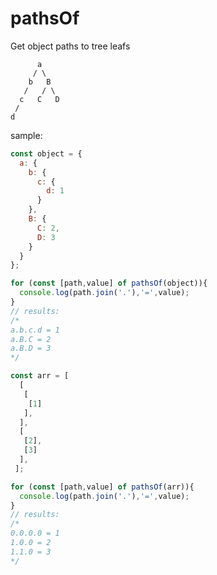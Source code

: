 # pathsOf
Get object paths to tree leafs

```
      a
     / \
    b   B
   /   / \
  c   C   D
 /
d

```
sample:
```javascript
const object = {
  a: {
    b: {
      c: {
        d: 1
      }
    },
    B: {
      C: 2,
      D: 3
    }
  }
};

for (const [path,value] of pathsOf(object)){
  console.log(path.join('.'),'=',value);
}
// results:
/*
a.b.c.d = 1
a.B.C = 2
a.B.D = 3
*/
```

```javascript
const arr = [
  [
   [
    [1]
   ],
  ],
  [
   [2],
   [3]
  ],
 ];

for (const [path,value] of pathsOf(arr)){
  console.log(path.join('.'),'=',value);
}
// results:
/*
0.0.0.0 = 1
1.0.0 = 2
1.1.0 = 3
*/
```
